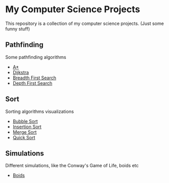 # My Computer Science Projects

This repository is a collection of my computer science projects. (Just some funny stuff)

## Pathfinding

Some pathfinding algorithms

- [A*](pathfinding/a_star.py)
- [Dijkstra](pathfinding/dijkstra.py)
- [Breadth First Search](pathfinding/bfs.py)
- [Depth First Search](pathfinding/dfs.py)

## Sort

Sorting algorithms visualizations

- [Bubble Sort](sort/bubble_sort.py)
- [Insertion Sort](sort/insertion_sort.py)
- [Merge Sort](sort/merge_sort.py)
- [Quick Sort](sort/quick_sort.py)

## Simulations

Different simulations, like the Conway's Game of Life, boids etc

- [Boids](simulations/boids.py)

